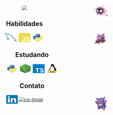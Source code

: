 

<div style="display: inline_block"><br>
  <img height="50" width="50" align="right" alt="cix" src="https://raw.githubusercontent.com/PokeAPI/sprites/master/sprites/pokemon/versions/generation-v/black-white/animated/92.gif">
</div>


<!-- Git Stats -->
<div align="center">
  <img height="130px" src="https://github-readme-stats.vercel.app/api/top-langs/?username=cixayah&hide=html&hide_title=true&hide_border=true&layout=compact&langs_count=8&theme=radical" />
</div>

<!-- Habilidades -->
<h2 align="center">Habilidades</h2>
<p align="center">
  <img align="center" alt="cix-MySQL" height="30" width="40" src="https://raw.githubusercontent.com/devicons/devicon/master/icons/mysql/mysql-original.svg">
  <img align="center" alt="cix-Js" height="30" width="40" src="https://raw.githubusercontent.com/devicons/devicon/master/icons/javascript/javascript-plain.svg">
  <img align="center" alt="cix-Python" height="30" width="40" src="https://raw.githubusercontent.com/devicons/devicon/master/icons/python/python-original.svg">
  
  <img height="50" width="50" align="right" alt="cix" src="https://raw.githubusercontent.com/PokeAPI/sprites/master/sprites/pokemon/versions/generation-v/black-white/animated/93.gif">

</p>

<!-- Estudando -->
<h2 align="center">Estudando</h2>
<p align="center">
  <img align="center" alt="cix-Python" height="30" width="40" src="https://raw.githubusercontent.com/devicons/devicon/master/icons/python/python-original.svg">
  <img align="center" alt="cix-Node.js" height="30" width="40" src="https://raw.githubusercontent.com/devicons/devicon/master/icons/nodejs/nodejs-original.svg">
  <img align="center" alt="cix-Typescript" height="30" width="40" src="https://raw.githubusercontent.com/devicons/devicon/master/icons/typescript/typescript-original.svg">
  <img align="center" alt="cix-Linux" height="30" width="40" src="https://raw.githubusercontent.com/devicons/devicon/master/icons/linux/linux-original.svg">

</p>

<!-- Contato -->
<h2 align="center">Contato</h2>
<p align="center">
  <a href="https://linkedin.com/in/cixayah/" target="_blank">
    <img align="center" alt="cix-LinkedIn" height="30" width="40" src="https://raw.githubusercontent.com/devicons/devicon/master/icons/linkedin/linkedin-original.svg">
  </a>
  <a href="mailto:gabrielviniciodacosta@gmail.com" target="_blank">
    <img align="center" alt="cix-Gmail" height="30" width="40" src="https://raw.githubusercontent.com/jmnote/z-icons/master/svg/google.svg">
  </a>
  <a href="https://instagram.com/cixayah" target="_blank">    
  </a>
  
  <img height="50" width="50" align="right" alt="cix" src="https://raw.githubusercontent.com/PokeAPI/sprites/master/sprites/pokemon/versions/generation-v/black-white/animated/94.gif">

</p>

<!-- Footer -->
</div>


